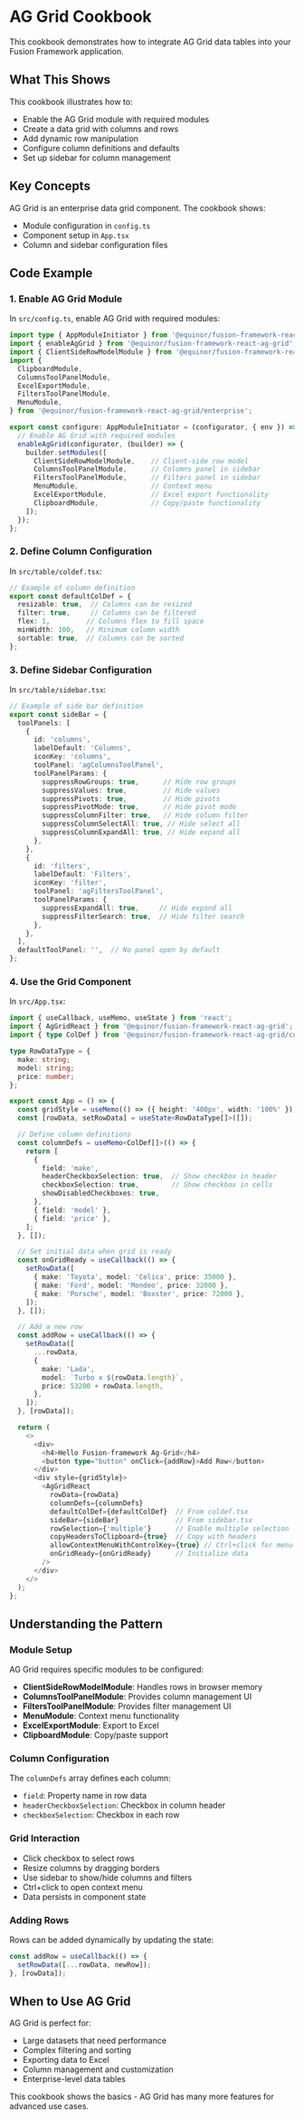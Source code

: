 # AG Grid Cookbook

This cookbook demonstrates how to integrate AG Grid data tables into your Fusion Framework application.

## What This Shows

This cookbook illustrates how to:
- Enable the AG Grid module with required modules
- Create a data grid with columns and rows
- Add dynamic row manipulation
- Configure column definitions and defaults
- Set up sidebar for column management

## Key Concepts

AG Grid is an enterprise data grid component. The cookbook shows:
- Module configuration in `config.ts`
- Component setup in `App.tsx`
- Column and sidebar configuration files

## Code Example

### 1. Enable AG Grid Module

In `src/config.ts`, enable AG Grid with required modules:

```typescript
import type { AppModuleInitiator } from '@equinor/fusion-framework-react-app';
import { enableAgGrid } from '@equinor/fusion-framework-react-ag-grid';
import { ClientSideRowModelModule } from '@equinor/fusion-framework-react-ag-grid/community';
import {
  ClipboardModule,
  ColumnsToolPanelModule,
  ExcelExportModule,
  FiltersToolPanelModule,
  MenuModule,
} from '@equinor/fusion-framework-react-ag-grid/enterprise';

export const configure: AppModuleInitiator = (configurator, { env }) => {
  // Enable AG Grid with required modules
  enableAgGrid(configurator, (builder) => {
    builder.setModules([
      ClientSideRowModelModule,    // Client-side row model
      ColumnsToolPanelModule,      // Columns panel in sidebar
      FiltersToolPanelModule,      // Filters panel in sidebar
      MenuModule,                  // Context menu
      ExcelExportModule,           // Excel export functionality
      ClipboardModule,             // Copy/paste functionality
    ]);
  });
};
```

### 2. Define Column Configuration

In `src/table/coldef.tsx`:

```typescript
// Example of column definition
export const defaultColDef = {
  resizable: true,  // Columns can be resized
  filter: true,     // Columns can be filtered
  flex: 1,         // Columns flex to fill space
  minWidth: 100,   // Minimum column width
  sortable: true,  // Columns can be sorted
};
```

### 3. Define Sidebar Configuration

In `src/table/sidebar.tsx`:

```typescript
// Example of side bar definition
export const sideBar = {
  toolPanels: [
    {
      id: 'columns',
      labelDefault: 'Columns',
      iconKey: 'columns',
      toolPanel: 'agColumnsToolPanel',
      toolPanelParams: {
        suppressRowGroups: true,      // Hide row groups
        suppressValues: true,         // Hide values
        suppressPivots: true,         // Hide pivots
        suppressPivotMode: true,      // Hide pivot mode
        suppressColumnFilter: true,   // Hide column filter
        suppressColumnSelectAll: true, // Hide select all
        suppressColumnExpandAll: true, // Hide expand all
      },
    },
    {
      id: 'filters',
      labelDefault: 'Filters',
      iconKey: 'filter',
      toolPanel: 'agFiltersToolPanel',
      toolPanelParams: {
        suppressExpandAll: true,     // Hide expand all
        suppressFilterSearch: true,  // Hide filter search
      },
    },
  ],
  defaultToolPanel: '',  // No panel open by default
};
```

### 4. Use the Grid Component

In `src/App.tsx`:

```typescript
import { useCallback, useMemo, useState } from 'react';
import { AgGridReact } from '@equinor/fusion-framework-react-ag-grid';
import { type ColDef } from '@equinor/fusion-framework-react-ag-grid/community';

type RowDataType = {
  make: string;
  model: string;
  price: number;
};

export const App = () => {
  const gridStyle = useMemo(() => ({ height: '400px', width: '100%' }), []);
  const [rowData, setRowData] = useState<RowDataType[]>([]);

  // Define column definitions
  const columnDefs = useMemo<ColDef[]>(() => {
    return [
      {
        field: 'make',
        headerCheckboxSelection: true,  // Show checkbox in header
        checkboxSelection: true,        // Show checkbox in cells
        showDisabledCheckboxes: true,
      },
      { field: 'model' },
      { field: 'price' },
    ];
  }, []);

  // Set initial data when grid is ready
  const onGridReady = useCallback(() => {
    setRowData([
      { make: 'Toyota', model: 'Celica', price: 35000 },
      { make: 'Ford', model: 'Mondeo', price: 32000 },
      { make: 'Porsche', model: 'Boxster', price: 72000 },
    ]);
  }, []);

  // Add a new row
  const addRow = useCallback(() => {
    setRowData([
      ...rowData,
      {
        make: 'Lada',
        model: `Turbo x ${rowData.length}`,
        price: 53200 + rowData.length,
      },
    ]);
  }, [rowData]);

  return (
    <>
      <div>
        <h4>Hello Fusion-framework Ag-Grid</h4>
        <button type="button" onClick={addRow}>Add Row</button>
      </div>
      <div style={gridStyle}>
        <AgGridReact
          rowData={rowData}
          columnDefs={columnDefs}
          defaultColDef={defaultColDef}  // From coldef.tsx
          sideBar={sideBar}              // From sidebar.tsx
          rowSelection={'multiple'}      // Enable multiple selection
          copyHeadersToClipboard={true}  // Copy with headers
          allowContextMenuWithControlKey={true} // Ctrl+click for menu
          onGridReady={onGridReady}      // Initialize data
        />
      </div>
    </>
  );
};
```

## Understanding the Pattern

### Module Setup

AG Grid requires specific modules to be configured:
- **ClientSideRowModelModule**: Handles rows in browser memory
- **ColumnsToolPanelModule**: Provides column management UI
- **FiltersToolPanelModule**: Provides filter management UI
- **MenuModule**: Context menu functionality
- **ExcelExportModule**: Export to Excel
- **ClipboardModule**: Copy/paste support

### Column Configuration

The `columnDefs` array defines each column:
- `field`: Property name in row data
- `headerCheckboxSelection`: Checkbox in column header
- `checkboxSelection`: Checkbox in each row

### Grid Interaction

- Click checkbox to select rows
- Resize columns by dragging borders
- Use sidebar to show/hide columns and filters
- Ctrl+click to open context menu
- Data persists in component state

### Adding Rows

Rows can be added dynamically by updating the state:

```typescript
const addRow = useCallback(() => {
  setRowData([...rowData, newRow]);
}, [rowData]);
```

## When to Use AG Grid

AG Grid is perfect for:
- Large datasets that need performance
- Complex filtering and sorting
- Exporting data to Excel
- Column management and customization
- Enterprise-level data tables

This cookbook shows the basics - AG Grid has many more features for advanced use cases.